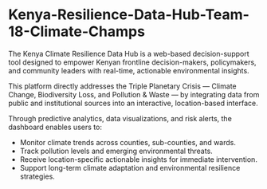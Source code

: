 # Kenya-Resilience-Data-Hub-Team-18-Climate-Champs

The Kenya Climate Resilience Data Hub is a web-based decision-support tool designed to empower Kenyan frontline decision-makers, policymakers, and community leaders with real-time, actionable environmental insights.

This platform directly addresses the Triple Planetary Crisis — Climate Change, Biodiversity Loss, and Pollution & Waste — by integrating data from public and institutional sources into an interactive, location-based interface.

Through predictive analytics, data visualizations, and risk alerts, the dashboard enables users to:

* Monitor climate trends across counties, sub-counties, and wards.
* Track pollution levels and emerging environmental threats.
* Receive location-specific actionable insights for immediate intervention.
* Support long-term climate adaptation and environmental resilience strategies.

